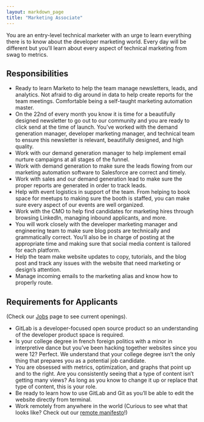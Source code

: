 ```yaml
---
layout: markdown_page
title: "Marketing Associate"
---
```


You are an entry-level technical marketer with an urge to learn everything there is to know about the developer marketing world. Every day will be different but you’ll learn about every aspect of technical marketing from swag to metrics.

## Responsibilities

* Ready to learn Marketo to help the team manage newsletters, leads, and analytics. Not afraid to dig around in data to help create reports for the team meetings. Comfortable being a self-taught marketing automation master.  
* On the 22nd of every month you know it is time for a beautifully designed newsletter to go out to our community and you are ready to click send at the time of launch. You’ve worked with the demand generation manager, developer marketing manager, and technical team to ensure this newsletter is relevant, beautifully designed, and high quality.  
* Work with our demand generation manager to help implement email nurture campaigns at all stages of the funnel.   
* Work with demand generation to make sure the leads flowing from our marketing automation software to Salesforce are correct and timely.
* Work with sales and our demand generation lead to make sure the proper reports are generated in order to track leads.
* Help with event logistics in support of the team. From helping to book space for meetups to making sure the booth is staffed, you can make sure every aspect of our events are well organized.
* Work with the CMO to help find candidates for marketing hires through browsing LinkedIn, managing inbound applicants, and more.
* You will work closely with the developer marketing manager and engineering team to make sure blog posts are technically and grammatically correct. You’ll also be in charge of posting at the appropriate time and making sure that social media content is tailored for each platform.
* Help the team make website updates to copy, tutorials, and the blog post and track any issues with the website that need marketing or design’s attention.
* Manage incoming emails to the marketing alias and know how to properly route.

## Requirements for Applicants
(Check our [Jobs](https://about.gitlab.com/jobs/) page to see current openings).

* GitLab is a developer-focused open source product so an understanding of the developer product space is required.
* Is your college degree in french foreign politics with a minor in interpretive dance but you’ve been hacking together websites since you were 12? Perfect. We understand that your college degree isn’t the only thing that prepares you as a potential job candidate.
* You are obsessed with metrics, optimization, and graphs that point up and to the right. Are you consistently seeing that a type of content isn’t getting many views? As long as you know to change it up or replace that type of content, this is your role.
* Be ready to learn how to use GitLab and Git as you’ll be able to edit the website directly from terminal.
* Work remotely from anywhere in the world (Curious to see what that looks like? Check out our [remote manifesto](https://about.gitlab.com/2015/04/08/the-remote-manifesto/)!)
